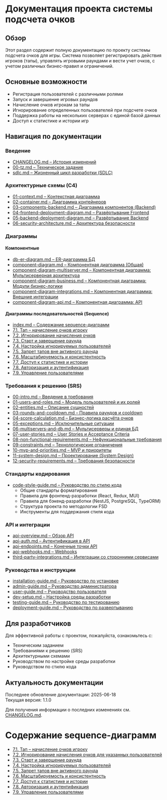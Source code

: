 # Документация проекта системы подсчета очков

## Обзор

Этот раздел содержит полную документацию по проекту системы подсчета очков для игры. Система позволяет регистрировать действия игроков (тапы), управлять игровыми раундами и вести учет очков, с учетом различных бизнес-правил и ограничений.

## Основные возможности

- Регистрация пользователей с различными ролями
- Запуск и завершение игровых раундов
- Начисление очков игрокам за тапы
- Игнорирование определенных пользователей при подсчете очков
- Поддержка работы на нескольких серверах с единой базой данных
- Доступ к статистике и истории игр

## Навигация по документации

### Введение
- [CHANGELOG.md – История изменений](CHANGELOG.md)
- [00-tz.md – Техническое задание](00-tz.md)
- [sdlc.md – Жизненный цикл разработки (SDLC)](sdlc.md)

### Архитектурные схемы (C4)
- [01-context.md – Контекстная диаграмма](architecture/01-context.md)
- [02-container.md – Диаграмма контейнеров](architecture/02-container.md)
- [03-components-backend.md – Диаграмма компонентов (Backend)](architecture/03-components-backend.md)
- [04-frontend-deployment-diagram.md – Развёртывание Frontend](architecture/04-frontend-deployment-diagram.md)
- [05-backend-deployment-diagram.md – Развёртывание Backend](architecture/05-backend-deployment-diagram.md)
- [06-security-architecture.md – Архитектура безопасности](architecture/06-security-architecture.md)

### Диаграммы
#### Компонентные
- [db-er-diagram.md – ER-диаграмма БД](diagrams/db-er-diagram.md)
- [component-diagram.md – Компонентная диаграмма (Общая)](diagrams/component-diagram.md)
- [component-diagram-multiserver.md – Компонентная диаграмма: Мультисерверная архитектура](diagrams/component-diagram-multiserver.md)
- [component-diagram-business.md – Компонентная диаграмма: Модули бизнес-логики](diagrams/component-diagram-business.md)
- [component-diagram-integrations.md – Компонентная диаграмма: Внешние интеграции](diagrams/component-diagram-integrations.md)
- [component-diagram-api.md – Компонентная диаграмма: API](diagrams/component-diagram-api.md)

#### Диаграммы последовательностей (Sequence)
- [index.md – Содержание sequence-диаграмм](diagrams/sequence/index.md)
- [7.1. Тап – начисление очков игроку](diagrams/sequence/sequence-7.1-tap.md)
- [7.2. Игнорирование начисления очков](diagrams/sequence/sequence-7.2-ignore-user.md)
- [7.3. Старт и завершение раунда](diagrams/sequence/sequence-7.3-start-end-round.md)
- [7.4. Настройка игнорируемых пользователей](diagrams/sequence/sequence-7.4-edit-ignored-users.md)
- [7.5. Запрет тапов вне активного раунда](diagrams/sequence/sequence-7.5-tap-outside-active.md)
- [7.6. Масштабируемость и консистентность](diagrams/sequence/sequence-7.6-scalability.md)
- [7.7. Доступ к статистике и истории](diagrams/sequence/sequence-7.7-stats-history.md)
- [7.8. Авторизация и аутентификация](diagrams/sequence/sequence-7.8-auth.md)
- [7.9. Управление пользователями](diagrams/sequence/sequence-7.9-user-management.md)

### Требования к решению (SRS)
- [00-intro.md – Введение в требования](srs/00-intro.md)
- [01-users-and-roles.md – Модель пользователей и их ролей](srs/01-users-and-roles.md)
- [02-entities.md – Описание сущностей](srs/02-entities.md)
- [03-rounds-and-cooldown.md – Правила раундов и cooldown](srs/03-rounds-and-cooldown.md)
- [04-score-calculation.md – Бизнес-логика расчёта очков](srs/04-score-calculation.md)
- [05-exceptions.md – Исключительные ситуации](srs/05-exceptions.md)
- [06-multiservers-and-db.md – Мультисерверы и единая БД](srs/06-multiservers-and-db.md)
- [07-user-stories.md – User Stories и Acceptance Criteria](srs/07-user-stories.md)
- [08-non-functional-requirements.md – Нефункциональные требования](srs/08-non-functional-requirements.md)
- [09-constraints.md – Технологические ограничения](srs/09-constraints.md)
- [10-mvp-and-priorities.md – MVP и приоритеты](srs/10-mvp-and-priorities.md)
- [11-system-design.md – Проектирование (System Design)](srs/11-system-design.md)
- [12-security-requirements.md – Требования безопасности](srs/12-security-requirements.md)

### Стандарты кодирования
- [code-style-guide.md – Руководство по стилю кода](guides/code-style-guide.md)
  - Общие стандарты форматирования
  - Правила для фронтенд-разработки (React, Redux, MUI)
  - Правила для бэкенд-разработки (NestJS, PostgreSQL, TypeORM)
  - Структура проекта по методологии FSD
  - Инструменты для поддержания стиля кода

### API и интеграции
- [api-overview.md – Обзор API](api/api-overview.md)
- [api-auth.md – Аутентификация в API](api/api-auth.md)
- [api-endpoints.md – Конечные точки API](api/api-endpoints.md)
- [api-webhooks.md – Webhooks](api/api-webhooks.md)
- [third-party-integrations.md – Интеграции со сторонними сервисами](api/third-party-integrations.md)

### Руководства и инструкции
- [installation-guide.md – Руководство по установке](guides/installation-guide.md)
- [admin-guide.md – Руководство администратора](guides/admin-guide.md)
- [user-guide.md – Руководство пользователя](guides/user-guide.md)
- [dev-setup.md – Настройка среды разработки](guides/dev-setup.md)
- [testing-guide.md – Руководство по тестированию](guides/testing-guide.md)
- [deployment-guide.md – Руководство по развертыванию](guides/deployment-guide.md)

## Для разработчиков

Для эффективной работы с проектом, пожалуйста, ознакомьтесь с:
- Техническим заданием
- Требованиями к решению (SRS)
- Архитектурными схемами
- Руководством по настройке среды разработки
- Руководством по стилю кода

## Актуальность документации

Последнее обновление документации: 2025-06-18  
Текущая версия: 1.1.0

Для получения информации о последних изменениях см. [CHANGELOG.md](CHANGELOG.md).

# Содержание sequence-диаграмм

- [7.1. Тап – начисление очков игроку](sequence-7.1-tap.md)
- [7.2. Игнорирование начисления очков для указанных пользователей](sequence-7.2-ignore-user.md)
- [7.3. Старт и завершение раунда](sequence-7.3-start-end-round.md)
- [7.4. Настройка игнорируемых пользователей](sequence-7.4-edit-ignored-users.md)
- [7.5. Запрет тапов вне активного раунда](sequence-7.5-tap-outside-active.md)
- [7.6. Масштабируемость и консистентность](sequence-7.6-scalability.md)
- [7.7. Доступ к статистике и истории](sequence-7.7-stats-history.md)
- [7.8. Авторизация и аутентификация](sequence-7.8-auth.md)
- [7.9. Управление пользователями](sequence-7.9-user-management.md)
